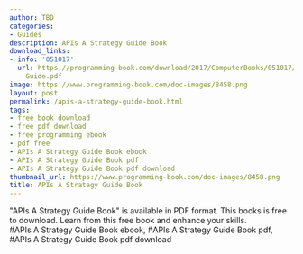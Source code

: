 ```yaml
---
author: TBD
categories:
- Guides
description: APIs A Strategy Guide Book
download_links:
- info: '051017'
  url: https://programming-book.com/download/2017/ComputerBooks/051017/APIs A Strategy
    Guide.pdf
image: https://www.programming-book.com/doc-images/8458.png
layout: post
permalink: /apis-a-strategy-guide-book.html
tags:
- free book download
- free pdf download
- free programming ebook
- pdf free
- APIs A Strategy Guide Book ebook
- APIs A Strategy Guide Book pdf
- APIs A Strategy Guide Book pdf download
thumbnail_url: https://www.programming-book.com/doc-images/8458.png
title: APIs A Strategy Guide Book
---
```


 
<div class="item-desc text-justify">
  "APIs A Strategy Guide Book" is available in PDF format. This books is free to download. Learn from this free book and enhance your skills.
  <br>
  #APIs A Strategy Guide Book ebook, #APIs A Strategy Guide Book pdf, #APIs A Strategy Guide Book pdf download
</div>